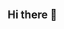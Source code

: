 ## Hi there 👋
<!--
[![Fakhr's GitHub stats](https://github-readme-stats.vercel.app/api?username=FakhrTarabay)](https://github.com/FakhrTarabay/github-readme-stats)
**FakhrTarabay/FakhrTarabay** is a ✨ _special_ ✨ repository because its `README.md` (this file) appears on your GitHub profile.

Here are some ideas to get you started:

- 🔭 I’m currently working on ...
- 🌱 I’m currently learning ...
- 👯 I’m looking to collaborate on ...
- 🤔 I’m looking for help with ...
- 💬 Ask me about ...
- 📫 How to reach me: ...
- 😄 Pronouns: ...
- ⚡ Fun fact: ...
-->
